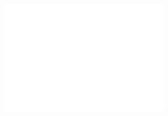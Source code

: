 <img src="https://raw.githubusercontent.com/bhdamiati/bhdamiati/243bf440082c8a77ac6e2344cb8b225edffcec7e/assets/images/profile-card.svg">
